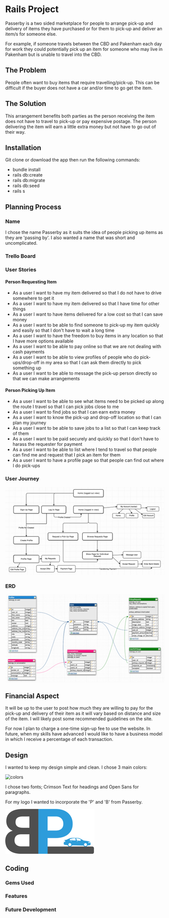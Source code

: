 # Rails Project

<link to website>

Passerby is a two sided marketplace for people to arrange pick-up and delivery of items they have purchased or for them to pick-up and deliver an item/s for someone else. 

For example, if someone travels between the CBD and Pakenham each day for work they could potentially pick up an item for someone who may live in Pakenham but is unable to travel into the CBD.

## The Problem

People often want to buy items that require travelling/pick-up. This can be difficult if the buyer does not have a car and/or time to go get the item.

## The Solution

This arrangement benefits both parties as the person receiving the item does not have to travel to pick-up or pay expensive postage. The person delivering the item will earn a little extra money but not have to go out of their way.

## Installation

Git clone or download the app then run the following commands:
* bundle install
* rails db:create
* rails db:migrate
* rails db:seed
* rails s

## Planning Process

### Name

I chose the name Passerby as it suits the idea of people picking up items as they are 'passing by'. I also wanted a name that was short and uncomplicated.

### Trello Board

### User Stories

#### Person Requesting Item

* As a user I want to have my item delivered so that I do not have to drive somewhere to get it
* As a user I want to have my item delivered so that I have time for other things
* As a user I want to have items delivered for a low cost so that I can save money
* As a user I want to be able to find someone to pick-up my item quickly and easily so that I don't have to wait a long time
* As a user  I want to have the freedom to buy items in any location so that I have more options available
* As a user I want to be able to pay online so that we are not dealing with cash payments
* As a user I want to be able to view profiles of people who do pick-ups/drop-off in my area so that I can ask them directly to pick something up
* As a user I want to be able to message the pick-up person directly so that we can make arrangements

#### Person Picking Up Item

* As a user I want to be able to see what items need to be picked up along the route I travel so that I can pick jobs close to me
* As a user I want to find jobs so that I can earn extra money
* As a user I want to know the pick-up and drop-off location so that I can plan my journey
* As a user I want to be able to save jobs to a list so that I can keep track of them
* As a user I want to be paid securely and quickly so that I don't have to harass the requester for payment
* As a user I want to be able to list where I tend to travel so that people can find me and request that I pick an item for them
* As a user I want to have a profile page so that people can find out where I do pick-ups

### User Journey

![user journey](app/assets/images/user_journey.png)

### ERD

![erd](app/assets/images/erd.png)

## Financial Aspect

It will be up to the user to post how much they are willing to pay for the pick-up and delivery of their item as it will vary based on distance and size of the item. I will likely post some recommended guidelines on the site.

For now I plan to charge a one-time sign-up fee to use the website. In future, when my skills have advanced I would like to have a business model in which I receive a percentage of each transaction.

## Design

I wanted to keep my design simple and clean. I chose 3 main colors:

![colors](app/assets/images/.png)

I chose two fonts; Crimson Text for headings and Open Sans for paragraphs.

For my logo I wanted to incorporate the 'P' and 'B' from Passerby.

![logo](app/assets/images/Logo.png)

## Coding

### Gems Used

### Features

### Future Development

###

